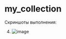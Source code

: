# my_collection

Скриншоты выполнения:

4. ![image](https://github.com/user-attachments/assets/2cb76f3e-4244-4fdb-9a62-6fae9bb4a4bc)
